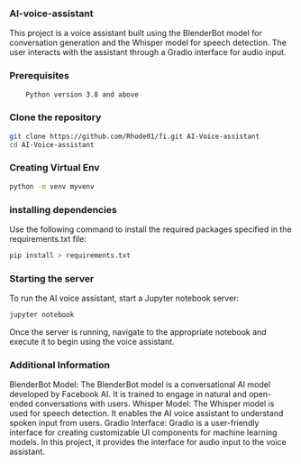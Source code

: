 ### AI-voice-assistant
This project is a voice assistant built using the BlenderBot model for conversation generation and the Whisper model for speech detection. The user interacts with the assistant through a Gradio interface for audio input.
### Prerequisites
```bash
    Python version 3.8 and above
```
### Clone the repository
```bash
git clone https://github.com/Rhode01/fi.git AI-Voice-assistant
cd AI-Voice-assistant
```
### Creating Virtual Env
```bash
python -m venv myvenv
```
### installing dependencies
Use the following command to install the required packages specified in the requirements.txt file:
```bash
pip install > requirements.txt
```
### Starting the server
To run the AI voice assistant, start a Jupyter notebook server:
```bash
jupyter notebook
```
Once the server is running, navigate to the appropriate notebook and execute it to begin using the voice assistant.
### Additional Information
BlenderBot Model: The BlenderBot model is a conversational AI model developed by Facebook AI. It is trained to engage in natural and open-ended conversations with users.
Whisper Model: The Whisper model is used for speech detection. It enables the AI voice assistant to understand spoken input from users.
Gradio Interface: Gradio is a user-friendly interface for creating customizable UI components for machine learning models. In this project, it provides the interface for audio input to the voice assistant.



